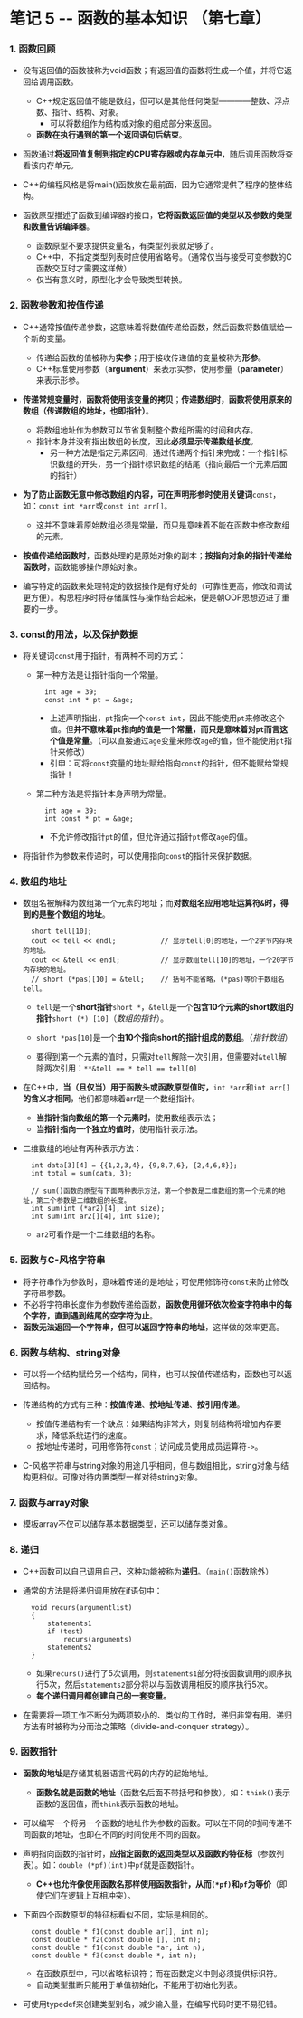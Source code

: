 # 笔记 5 -- 函数的基本知识  （第七章）

### 1. 函数回顾
* 没有返回值的函数被称为void函数；有返回值的函数将生成一个值，并将它返回给调用函数。
    * C++规定返回值不能是数组，但可以是其他任何类型————整数、浮点数、指针、结构、对象。
        * 可以将数组作为结构或对象的组成部分来返回。
    * **函数在执行遇到的第一个返回语句后结束**。
* 函数通过**将返回值复制到指定的CPU寄存器或内存单元中**，随后调用函数将查看该内存单元。

* C++的编程风格是将main()函数放在最前面，因为它通常提供了程序的整体结构。

* 函数原型描述了函数到编译器的接口，**它将函数返回值的类型以及参数的类型和数量告诉编译器**。
    * 函数原型不要求提供变量名，有类型列表就足够了。
    * C++中，不指定类型列表时应使用省略号。（通常仅当与接受可变参数的C函数交互时才需要这样做）
    * 仅当有意义时，原型化才会导致类型转换。

### 2. 函数参数和按值传递
* C++通常按值传递参数，这意味着将数值传递给函数，然后函数将数值赋给一个新的变量。
    * 传递给函数的值被称为**实参**；用于接收传递值的变量被称为**形参**。
    * C++标准使用参数（**argument**）来表示实参，使用参量（**parameter**）来表示形参。

* **传递常规变量时，函数将使用该变量的拷贝**；**传递数组时，函数将使用原来的数组（传递数组的地址，也即指针）**。
    * 将数组地址作为参数可以节省复制整个数组所需的时间和内存。
    * 指针本身并没有指出数组的长度，因此**必须显示传递数组长度**。
        * 另一种方法是指定元素区间，通过传递两个指针来完成：一个指针标识数组的开头，另一个指针标识数组的结尾（指向最后一个元素后面的指针）
* **为了防止函数无意中修改数组的内容，可在声明形参时使用关键词**`const`，如：`const int *arr`或`const int arr[]`。
    * 这并不意味着原始数组必须是常量，而只是意味着不能在函数中修改数组的元素。

* **按值传递给函数时**，函数处理的是原始对象的副本；**按指向对象的指针传递给函数时**，函数能够操作原始对象。

* 编写特定的函数来处理特定的数据操作是有好处的（可靠性更高，修改和调试更方便）。构思程序时将存储属性与操作结合起来，便是朝OOP思想迈进了重要的一步。

### 3. const的用法，以及保护数据
* 将关键词`const`用于指针，有两种不同的方式：
    * 第一种方法是让指针指向一个常量。

            int age = 39;
            const int * pt = &age;

        * 上述声明指出，`pt`指向一个`const int`，因此不能使用`pt`来修改这个值。但**并不意味着`pt`指向的值是一个常量，而只是意味着对`pt`而言这个值是常量**。（可以直接通过`age`变量来修改`age`的值，但不能使用`pt`指针来修改）
        * 引申：可将`const`变量的地址赋给指向`const`的指针，但不能赋给常规指针！
    
    * 第二种方法是将指针本身声明为常量。

            int age = 39;
            int const * pt = &age;
        
        * 不允许修改指针`pt`的值，但允许通过指针`pt`修改`age`的值。

* 将指针作为参数来传递时，可以使用指向`const`的指针来保护数据。

### 4. 数组的地址
* 数组名被解释为数组第一个元素的地址；而**对数组名应用地址运算符`&`时，得到的是整个数组的地址**。

        short tell[10];
        cout << tell << endl;           // 显示tell[0]的地址，一个2字节内存块的地址。
        cout << &tell << endl;          // 显示数组tell[10]的地址，一个20字节内存块的地址。
        // short (*pas)[10] = &tell;    // 括号不能省略，(*pas)等价于数组名tell。
    
    * `tell`是一个**short指针**`short *`，`&tell`是一个**包含10个元素的short数组的指针**`short (*) [10]`（*数组的指针*）。
    * `short *pas[10]`是一个**由10个指向short的指针组成的数组**。（*指针数组*）

    * 要得到第一个元素的值时，只需对`tell`解除一次引用，但需要对`&tell`解除两次引用：`**&tell == * tell == tell[0]`

* 在C++中，**当（且仅当）用于函数头或函数原型值时，**`int *arr`和`int arr[]`**的含义才相同**，他们都意味着arr是一个数组指针。
    * **当指针指向数组的第一个元素时**，使用数组表示法；
    * **当指针指向一个独立的值时**，使用指针表示法。

* 二维数组的地址有两种表示方法：

        int data[3][4] = {{1,2,3,4}, {9,8,7,6}, {2,4,6,8}};
        int total = sum(data, 3);

        // sum()函数的原型有下面两种表示方法，第一个参数是二维数组的第一个元素的地址，第二个参数是二维数组的长度。
        int sum(int (*ar2)[4], int size);
        int sum(int ar2[][4], int size);

    * `ar2`可看作是一个二维数组的名称。

### 5. 函数与C-风格字符串
* 将字符串作为参数时，意味着传递的是地址；可使用修饰符`const`来防止修改字符串参数。
* 不必将字符串长度作为参数传递给函数，**函数使用循环依次检查字符串中的每个字符，直到遇到结尾的空字符为止**。
* **函数无法返回一个字符串，但可以返回字符串的地址**，这样做的效率更高。

### 6. 函数与结构、string对象
* 可以将一个结构赋给另一个结构，同样，也可以按值传递结构，函数也可以返回结构。

* 传递结构的方式有三种：**按值传递**、**按地址传递**、**按引用传递**。
    * 按值传递结构有一个缺点：如果结构非常大，则复制结构将增加内存要求，降低系统运行的速度。
    * 按地址传递时，可用修饰符`const`；访问成员使用成员运算符`->`。

* C-风格字符串与string对象的用途几乎相同，但与数组相比，string对象与结构更相似。可像对待内置类型一样对待string对象。

### 7. 函数与array对象
* 模板array不仅可以储存基本数据类型，还可以储存类对象。

### 8. 递归
* C++函数可以自己调用自己，这种功能被称为**递归**。（`main()`函数除外）

* 通常的方法是将递归调用放在if语句中：

        void recurs(argumentlist)
        {
            statements1
            if (test)
                recurs(arguments)
            statements2
        }

    * 如果`recurs()`进行了5次调用，则`statements1`部分将按函数调用的顺序执行5次，然后`statements2`部分将以与函数调用相反的顺序执行5次。
    * **每个递归调用都创建自己的一套变量。**

* 在需要将一项工作不断分为两项较小的、类似的工作时，递归非常有用。递归方法有时被称为分而治之策略（divide-and-conquer strategy）。

### 9. 函数指针
* **函数的地址**是存储其机器语言代码的内存的起始地址。
    * **函数名就是函数的地址**（函数名后面不带括号和参数）。如：`think()`表示函数的返回值，而`think`表示函数的地址。

* 可以编写一个将另一个函数的地址作为参数的函数。可以在不同的时间传递不同函数的地址，也即在不同的时间使用不同的函数。

* 声明指向函数的指针时，**应指定函数的返回类型以及函数的特征标**（参数列表）。如：`double (*pf)(int)`中`pf`就是函数指针。
    * **C++也允许像使用函数名那样使用函数指针，从而`(*pf)`和`pf`为等价**（即使它们在逻辑上互相冲突）。

* 下面四个函数原型的特征标看似不同，实际是相同的。

        const double * f1(const double ar[], int n);
        const double * f2(const double [], int n);
        const double * f1(const double *ar, int n);
        const double * f3(const double *, int n);
    
    * 在函数原型中，可以省略标识符；而在函数定义中则必须提供标识符。
    * 自动类型推断只能用于单值初始化，不能用于初始化列表。

* 可使用typedef来创建类型别名，减少输入量，在编写代码时更不易犯错。